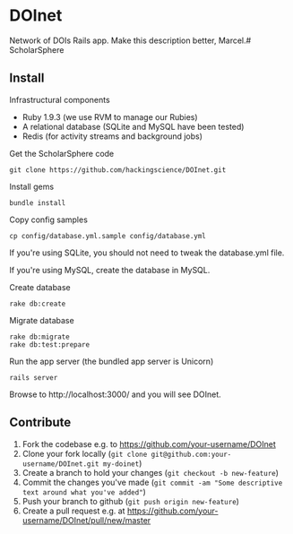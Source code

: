 DOInet
======

Network of DOIs Rails app.  Make this description better, Marcel.﻿# ScholarSphere

## Install

Infrastructural components

 * Ruby 1.9.3 (we use RVM to manage our Rubies)
 * A relational database (SQLite and MySQL have been tested)
 * Redis (for activity streams and background jobs)

Get the ScholarSphere code

    git clone https://github.com/hackingscience/DOInet.git

Install gems

    bundle install

Copy config samples

    cp config/database.yml.sample config/database.yml

If you're using SQLite, you should not need to tweak the database.yml file.

If you're using MySQL, create the database in MySQL.

Create database

    rake db:create

Migrate database

    rake db:migrate
    rake db:test:prepare

Run the app server (the bundled app server is Unicorn)

    rails server

Browse to http://localhost:3000/ and you will see DOInet.

## Contribute

1. Fork the codebase e.g. to https://github.com/your-username/DOInet
1. Clone your fork locally (`git clone
git@github.com:your-username/DOInet.git my-doinet`)
1. Create a branch to hold your changes (`git checkout -b new-feature`)
1. Commit the changes you've made (`git commit -am "Some descriptive text around
what you've added"`)
1. Push your branch to github (`git push origin new-feature`)
1. Create a pull request e.g. at https://github.com/your-username/DOInet/pull/new/master

